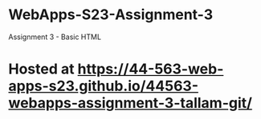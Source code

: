# WebApps-S23-Assignment-3
Assignment 3 - Basic HTML

# Hosted at  https://44-563-web-apps-s23.github.io/44563-webapps-assignment-3-tallam-git/